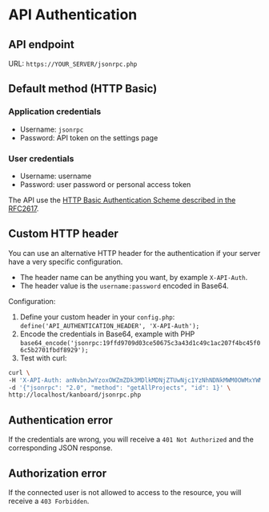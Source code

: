 API Authentication
==================

API endpoint
------------

URL: `https://YOUR_SERVER/jsonrpc.php`


Default method (HTTP Basic)
---------------------------

### Application credentials

- Username: `jsonrpc`
- Password: API token on the settings page

### User credentials

- Username: username
- Password: user password or personal access token

The API use the [HTTP Basic Authentication Scheme described in the RFC2617](http://www.ietf.org/rfc/rfc2617.txt).


Custom HTTP header
------------------

You can use an alternative HTTP header for the authentication if your server have a very specific configuration.

- The header name can be anything you want, by example `X-API-Auth`.
- The header value is the `username:password` encoded in Base64.

Configuration:

1. Define your custom header in your `config.php`: `define('API_AUTHENTICATION_HEADER', 'X-API-Auth');`
2. Encode the credentials in Base64, example with PHP `base64_encode('jsonrpc:19ffd9709d03ce50675c3a43d1c49c1ac207f4bc45f06c5b2701fbdf8929');`
3. Test with curl:

```bash
curl \
-H 'X-API-Auth: anNvbnJwYzoxOWZmZDk3MDlkMDNjZTUwNjc1YzNhNDNkMWM0OWMxYWMyMDdmNGJjNDVmMDZjNWIyNzAxZmJkZjg5Mjk=' \
-d '{"jsonrpc": "2.0", "method": "getAllProjects", "id": 1}' \
http://localhost/kanboard/jsonrpc.php
```

Authentication error
--------------------

If the credentials are wrong, you will receive a `401 Not Authorized` and the corresponding JSON response.


Authorization error
-------------------

If the connected user is not allowed to access to the resource, you will receive a `403 Forbidden`.

